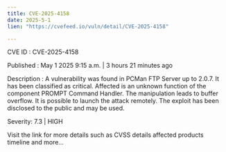 ```yaml
---
title: CVE-2025-4158
date: 2025-5-1
lien: "https://cvefeed.io/vuln/detail/CVE-2025-4158"

---
```


CVE ID : CVE-2025-4158

Published :  May 1
2025
9:15 a.m. | 3 hours
21 minutes ago

Description : A vulnerability was found in PCMan FTP Server up to 2.0.7. It has been classified as critical. Affected is an unknown function of the component PROMPT Command Handler. The manipulation leads to buffer overflow. It is possible to launch the attack remotely. The exploit has been disclosed to the public and may be used.

Severity: 7.3 | HIGH

Visit the link for more details
such as CVSS details
affected products
timeline
and more...
